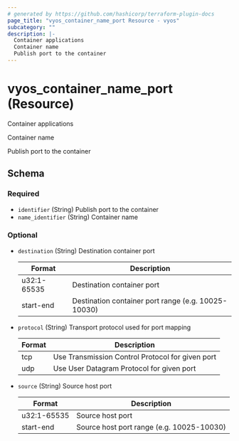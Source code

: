 ```yaml
---
# generated by https://github.com/hashicorp/terraform-plugin-docs
page_title: "vyos_container_name_port Resource - vyos"
subcategory: ""
description: |-
  Container applications
  Container name
  Publish port to the container
---
```


# vyos_container_name_port (Resource)

Container applications

Container name

Publish port to the container



<!-- schema generated by tfplugindocs -->
## Schema

### Required

- `identifier` (String) Publish port to the container
- `name_identifier` (String) Container name

### Optional

- `destination` (String) Destination container port

    |  Format  |  Description  |
    |----------|---------------|
    |  u32:1-65535  |  Destination container port  |
    |  start-end  |  Destination container port range (e.g. 10025-10030)  |
- `protocol` (String) Transport protocol used for port mapping

    |  Format  |  Description  |
    |----------|---------------|
    |  tcp  |  Use Transmission Control Protocol for given port  |
    |  udp  |  Use User Datagram Protocol for given port  |
- `source` (String) Source host port

    |  Format  |  Description  |
    |----------|---------------|
    |  u32:1-65535  |  Source host port  |
    |  start-end  |  Source host port range (e.g. 10025-10030)  |

